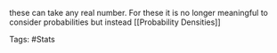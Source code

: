 these can take any real number. For these it is no longer meaningful to consider probabilities but instead [[Probability Densities]]

Tags: #Stats 